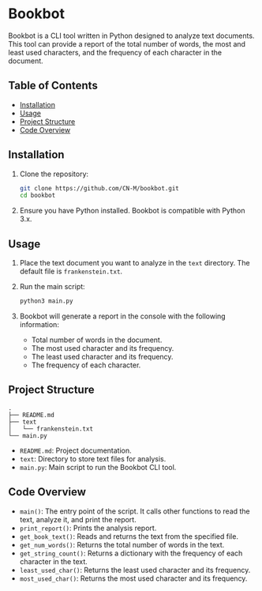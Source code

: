 # Bookbot

Bookbot is a CLI tool written in Python designed to analyze text documents. This tool can provide a report of the total number of words, the most and least used characters, and the frequency of each character in the document.

## Table of Contents

- [Installation](#installation)
- [Usage](#usage)
- [Project Structure](#project-structure)
- [Code Overview](#code-overview)

## Installation

1. Clone the repository:
   ```sh
   git clone https://github.com/CN-M/bookbot.git
   cd bookbot
   ```

2. Ensure you have Python installed. Bookbot is compatible with Python 3.x.

## Usage

1. Place the text document you want to analyze in the `text` directory. The default file is `frankenstein.txt`.

2. Run the main script:
   ```sh
   python3 main.py
   ```

3. Bookbot will generate a report in the console with the following information:
   - Total number of words in the document.
   - The most used character and its frequency.
   - The least used character and its frequency.
   - The frequency of each character.

## Project Structure

```
.
├── README.md
├── text
│   └── frankenstein.txt
└── main.py
```

- `README.md`: Project documentation.
- `text`: Directory to store text files for analysis.
- `main.py`: Main script to run the Bookbot CLI tool.

## Code Overview

- `main()`: The entry point of the script. It calls other functions to read the text, analyze it, and print the report.
- `print_report()`: Prints the analysis report.
- `get_book_text()`: Reads and returns the text from the specified file.
- `get_num_words()`: Returns the total number of words in the text.
- `get_string_count()`: Returns a dictionary with the frequency of each character in the text.
- `least_used_char()`: Returns the least used character and its frequency.
- `most_used_char()`: Returns the most used character and its frequency.
